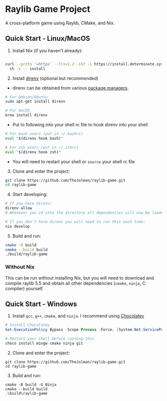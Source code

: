 # Raylib Game Project

A cross-platform game using Raylib, CMake, and Nix.

## Quick Start - Linux/MacOS

1. Install Nix (if you haven't already):
```bash

curl --proto '=https' --tlsv1.2 -sSf -L https://install.determinate.systems/nix | \
  sh -s -- install
```

2. Install [direnv](https://direnv.net/) (optional but recommended)
* direnv can be obtained from various [package managers](https://direnv.net/docs/installation.html).
```bash
# For Debian/Ubuntu
sudo apt-get install direnv

# For macOS
brew install direnv
```
* Put to following into your shell rc file to hook direnv into your shell
```bash
# For bash users (put in ~/.bashrc)
eval "$(direnv hook bash)"

# For zsh users (put in ~/.zshrc)
eval "$(direnv hook zsh)"
```
* You will need to restart your shell or `source` your shell rc file

3. Clone and enter the project:
```bash
git clone https://github.com/TheJolman/raylib-game.git
cd raylib-game
```

4. Start developing:
```bash
# If you have direnv:
direnv allow
# Whenever you cd into the directory all dependencies will now be loaded automatically

# If you don't have direnv you will need to run this each time:
nix develop
```

5. Build and run:
```bash
cmake -B build
cmake --build build
./build/raylib-game
```

### Without Nix

This can be run without installing Nix, but you will need to download and compile raylib 5.5 and obtain all other dependencies (`cmake`, `ninja`, C compiler) yourself.

## Quick Start - Windows

1. Install `gcc`, `g++`, `cmake`, and `ninja`. I recommend using [Chocolatey](https://chocolatey.org/)


```powershell
# Install Chocolatey
Set-ExecutionPolicy Bypass -Scope Process -Force; [System.Net.ServicePointManager]::SecurityProtocol = [System.Net.ServicePointManager]::SecurityProtocol -bor 3072; iex ((New-Object System.Net.WebClient).DownloadString('https://community.chocolatey.org/install.ps1'))

# Restart your shell before running this
choco install mingw cmake ninja git
```

2. Clone and enter the project:
```shell
git clone https://github.com/TheJolman/raylib-game.git
cd raylib-game
```

3. Build and run:
```shell
cmake -B build -G Ninja
cmake --build build
.\build\raylib-game
```

